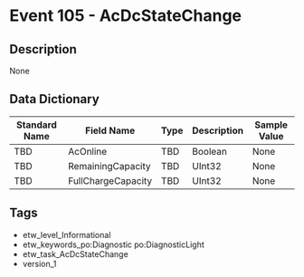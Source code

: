 # Event 105 - AcDcStateChange

## Description
None

## Data Dictionary
|Standard Name|Field Name|Type|Description|Sample Value|
|---|---|---|---|---|
|TBD|AcOnline|TBD|Boolean|None|None|
|TBD|RemainingCapacity|TBD|UInt32|None|None|
|TBD|FullChargeCapacity|TBD|UInt32|None|None|

## Tags
* etw_level_Informational
* etw_keywords_po:Diagnostic po:DiagnosticLight
* etw_task_AcDcStateChange
* version_1